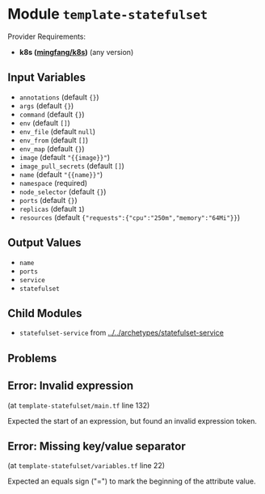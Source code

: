
# Module `template-statefulset`

Provider Requirements:
* **k8s ([mingfang/k8s](https://registry.terraform.io/providers/mingfang/k8s/latest))** (any version)

## Input Variables
* `annotations` (default `{}`)
* `args` (default `{}`)
* `command` (default `{}`)
* `env` (default `[]`)
* `env_file` (default `null`)
* `env_from` (default `[]`)
* `env_map` (default `{}`)
* `image` (default `"{{image}}"`)
* `image_pull_secrets` (default `[]`)
* `name` (default `"{{name}}"`)
* `namespace` (required)
* `node_selector` (default `{}`)
* `ports` (default `{}`)
* `replicas` (default `1`)
* `resources` (default `{"requests":{"cpu":"250m","memory":"64Mi"}}`)

## Output Values
* `name`
* `ports`
* `service`
* `statefulset`

## Child Modules
* `statefulset-service` from [../../archetypes/statefulset-service](../../archetypes/statefulset-service)

## Problems

## Error: Invalid expression

(at `template-statefulset/main.tf` line 132)

Expected the start of an expression, but found an invalid expression token.

## Error: Missing key/value separator

(at `template-statefulset/variables.tf` line 22)

Expected an equals sign ("=") to mark the beginning of the attribute value.

